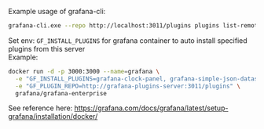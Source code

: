 
Example usage of grafana-cli: 
```bash
grafana-cli.exe --repo http://localhost:3011/plugins plugins list-remote
```

Set env: `GF_INSTALL_PLUGINS` for grafana container to auto install specified plugins from this server  
Example:  
```bash
docker run -d -p 3000:3000 --name=grafana \
  -e "GF_INSTALL_PLUGINS=grafana-clock-panel, grafana-simple-json-datasource" \
  -e "GF_PLUGIN_REPO=http://grafana-plugins-server:3011/plugins" \
  grafana/grafana-enterprise
```
See reference here: https://grafana.com/docs/grafana/latest/setup-grafana/installation/docker/